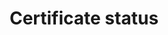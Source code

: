 ---
title: 'Certificate status'
field: 'is.certificate.status'
slug: 'certification-certificate-status'
description: 'The current status of a certificate'
comment: 'Select from control list'
required: False
vocabulary: 'vocabulary.txt'
module: 'Certificate'
cluster: 'Certification'
policy: 'Controlled value. Single select from control list.'
layout: 'home'
---